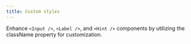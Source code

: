 ```yaml
---
title: Custom styles
---
```


Enhance `<Input />`, `<Label />`, and `<Hint />` components by utilizing the className property for customization.
